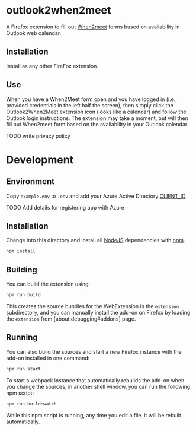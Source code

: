 # outlook2when2meet
A Firefox extension to fill out [When2meet](https://www.when2meet.com) forms based on availability in Outlook web calendar.

## Installation

Install as any other FireFox extension. 

## Use

When you have a When2Meet form open and you have logged in (i.e., provided credentials in the left half the screen), then simply click the Outlook2When2Meet extension icon (looks like a calendar) and follow the Outlook login instructions. The extension may take a moment, but will then fill out When2meet form based on the availability in your Outlook calendar. 

TODO write privacy policy

# Development

## Environment

Copy `example.env` to `.env` and add your Azure Active Directory [CLIENT_ID](https://learn.microsoft.com/en-us/azure/active-directory/develop/tutorial-v2-javascript-spa#register-the-application)

TODO Add details for registering app with Azure

## Installation

Change into this directory and install all [NodeJS](https://nodejs.org/en) dependencies with [npm](http://npmjs.com/). 

```bash
npm install
```

## Building

You can build the extension using:

```bash
npm run build
```

This creates the source bundles for the WebExtension in the `extension` subdirectory, and you can manually install the add-on on Firefox by loading the `extension` from [about:debugging#addons] page.

## Running

You can also build the sources and start a new Firefox instance with the add-on installed in one command:

```bash
npm run start
```

To start a webpack instance that automatically rebuilds the add-on when you change the sources, in another shell window, you can run the following npm script:

```bash
npm run build:watch
```

While this npm script is running, any time you edit a file, it will be rebuilt automatically.